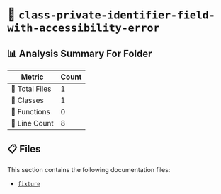 # 📁 `class-private-identifier-field-with-accessibility-error`

## 📊 Analysis Summary For Folder

| Metric | Count |
|--------|-------|
| 📁 Total Files | 1 |
| 🧱 Classes | 1 |
| 🔧 Functions | 0 |
| 🔢 Line Count | 8 |


## 📋 Files

This section contains the following documentation files:

- [`fixture`](./fixture.md)